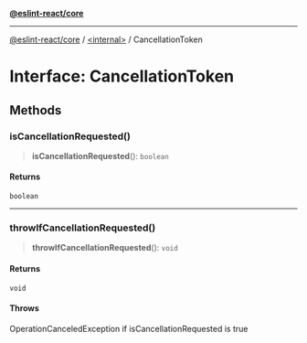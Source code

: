 [**@eslint-react/core**](../../README.md)

***

[@eslint-react/core](../../README.md) / [\<internal\>](../README.md) / CancellationToken

# Interface: CancellationToken

## Methods

### isCancellationRequested()

> **isCancellationRequested**(): `boolean`

#### Returns

`boolean`

***

### throwIfCancellationRequested()

> **throwIfCancellationRequested**(): `void`

#### Returns

`void`

#### Throws

OperationCanceledException if isCancellationRequested is true
